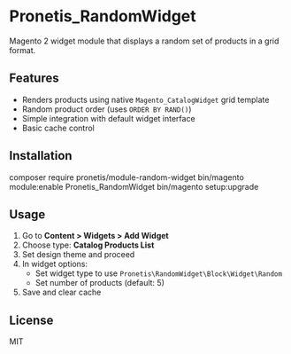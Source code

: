 # Pronetis_RandomWidget

Magento 2 widget module that displays a random set of products in a grid format.

## Features

- Renders products using native `Magento_CatalogWidget` grid template
- Random product order (uses `ORDER BY RAND()`)
- Simple integration with default widget interface
- Basic cache control

## Installation

composer require pronetis/module-random-widget
bin/magento module:enable Pronetis_RandomWidget
bin/magento setup:upgrade


## Usage

1. Go to **Content > Widgets > Add Widget**
2. Choose type: **Catalog Products List**
3. Set design theme and proceed
4. In widget options:
    - Set widget type to use `Pronetis\RandomWidget\Block\Widget\Random`
    - Set number of products (default: 5)
5. Save and clear cache

## License

MIT